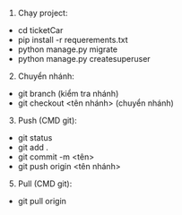 1. Chạy project: 
- cd ticketCar
- pip install -r requerements.txt
- python manage.py migrate
- python manage.py createsuperuser
2. Chuyển nhánh:
- git branch (kiểm tra nhánh)
- git checkout <tên nhánh> (chuyển nhánh)
3. Push (CMD git):
- git status
- git add .
- git commit -m <tên>
- git push origin <tên nhánh>
5. Pull (CMD git):
- git pull origin
